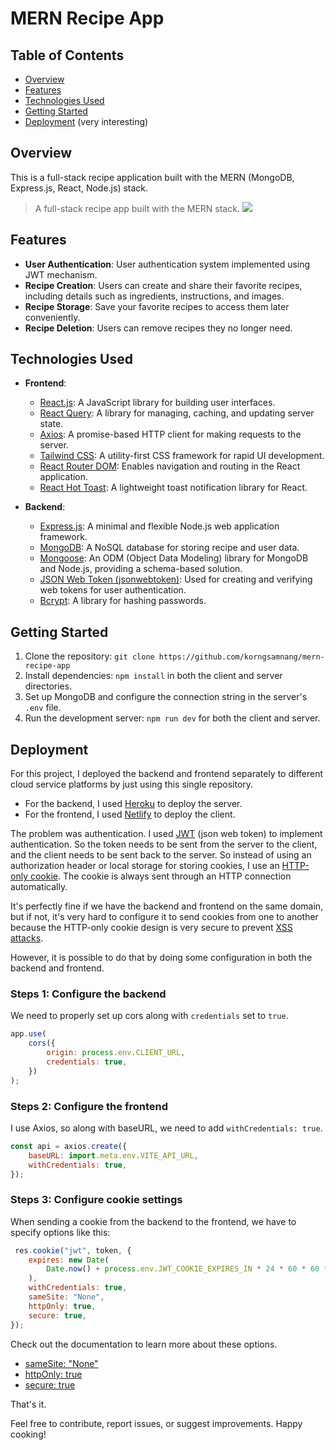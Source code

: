 # MERN Recipe App

## Table of Contents

- [Overview](#overview)
- [Features](#features)
- [Technologies Used](#technologies-used)
- [Getting Started](#getting-started)
- [Deployment](#deployment) (very interesting)

## Overview

This is a full-stack recipe application built with the MERN (MongoDB, Express.js, React, Node.js) stack.

> A full-stack recipe app built with the MERN stack.
![](https://github.com/korngsamnang/mern-recipe-app/assets/99709883/3bb17d35-4fac-48b9-b901-78bdbe514bc9)

## Features

- **User Authentication**: User authentication system implemented using JWT mechanism.
- **Recipe Creation**: Users can create and share their favorite recipes, including details such as ingredients,
  instructions, and images.
- **Recipe Storage**: Save your favorite recipes to access them later conveniently.
- **Recipe Deletion**: Users can remove recipes they no longer need.

## Technologies Used

- **Frontend**:
    - [React.js]: A JavaScript library for building user interfaces.
    - [React Query]: A library for managing, caching, and updating server state.
    - [Axios]: A promise-based HTTP client for making requests to the server.
    - [Tailwind CSS]: A utility-first CSS framework for rapid UI development.
    - [React Router DOM]: Enables navigation and routing in the React application.
    - [React Hot Toast]: A lightweight toast notification library for React.

- **Backend**:
    - [Express.js]: A minimal and flexible Node.js web application framework.
    - [MongoDB]: A NoSQL database for storing recipe and user data.
    - [Mongoose]: An ODM (Object Data Modeling) library for MongoDB and Node.js, providing a schema-based solution.
    - [JSON Web Token (jsonwebtoken)]: Used for creating and verifying web tokens for user authentication.
    - [Bcrypt]: A library for hashing passwords.

## Getting Started

1. Clone the repository: `git clone https://github.com/korngsamnang/mern-recipe-app`
2. Install dependencies: `npm install` in both the client and server directories.
3. Set up MongoDB and configure the connection string in the server's `.env` file.
4. Run the development server: `npm run dev` for both the client and server.

## Deployment

For this project, I deployed the backend and frontend separately to different cloud service platforms by just using this
single repository.

- For the backend, I used [Heroku](https://www.heroku.com/) to deploy the server.
- For the frontend, I used [Netlify](https://www.netlify.com/) to deploy the client.

The problem was authentication. I used [JWT](https://jwt.io/) (json web token) to implement authentication. So the token
needs to be
sent
from the server to the client, and the client needs to be sent back to the server. So instead of using an authorization
header or local storage for storing cookies, I use
an [HTTP-only cookie](https://developer.mozilla.org/en-US/docs/Web/HTTP/Cookies). The cookie is always sent through an
HTTP
connection automatically.

It's perfectly fine if we have the backend and frontend on the same domain, but if not, it's very hard to configure it
to send cookies from one to another because the HTTP-only cookie design is very secure to
prevent [XSS attacks](https://en.wikipedia.org/wiki/Cross-site_scripting).

However, it is possible to do that by doing some configuration in both the backend and frontend.

### Steps 1: Configure the backend

We need to properly set up cors along with `credentials` set to `true`.

```javascript
app.use(
    cors({
        origin: process.env.CLIENT_URL,
        credentials: true,
    })
);
```

### Steps 2: Configure the frontend

I use Axios, so along with baseURL, we need to add `withCredentials: true`.

```javascript
const api = axios.create({
    baseURL: import.meta.env.VITE_API_URL,
    withCredentials: true,
});
```

### Steps 3: Configure cookie settings

When sending a cookie from the backend to the frontend, we have to specify options like this:

```javascript
 res.cookie("jwt", token, {
    expires: new Date(
        Date.now() + process.env.JWT_COOKIE_EXPIRES_IN * 24 * 60 * 60 * 1000
    ),
    withCredentials: true,
    sameSite: "None",
    httpOnly: true,
    secure: true,
});
```

Check out the documentation to learn more about these options.

- [sameSite: "None"](https://developer.mozilla.org/en-US/docs/Web/HTTP/Headers/Set-Cookie/SameSite)
- [httpOnly: true](https://developer.mozilla.org/en-US/docs/Web/HTTP/Cookies#restrict_access_to_cookies)
- [secure: true](https://developer.mozilla.org/en-US/docs/Web/HTTP/Cookies#restrict_access_to_cookies)

That's it.

Feel free to contribute, report issues, or suggest improvements. Happy cooking!

[React.js]:<https://react.dev/>

[React Query]:<https://tanstack.com/query/latest/>

[Axios]:<https://axios-http.com/docs/intro/>

[Tailwind CSS]:<https://tailwindcss.com//>

[React Router DOM]:<https://reactrouter.com/en/main/>

[React Hot Toast]:<https://react-hot-toast.com//>


[Express.js]:<https://expressjs.com//>

[MongoDB]:<https://www.mongodb.com//>

[Mongoose]:<https://mongoosejs.com//>

[JSON Web Token (jsonwebtoken)]:<https://jwt.io//>

[Bcrypt]:<https://www.npmjs.com/package/bcrypt/>